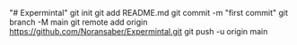 "# Expermintal"  git init git add README.md git commit -m "first commit" git branch -M main git remote add origin https://github.com/Noransaber/Expermintal.git git push -u origin main
